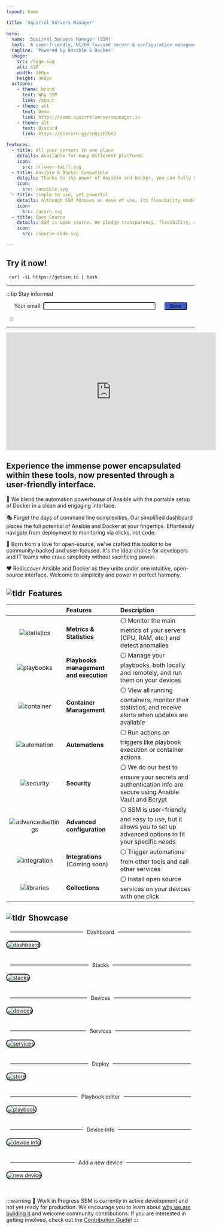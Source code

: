 ```yaml
---
layout: home

title: 'Squirrel Servers Manager'
   
hero:
  name: 'Squirrel Servers Manager (SSM)'
  text: 'A user-friendly, UI/UX focused server & configuration management tool'
  tagline: 'Powered by Ansible & Docker'
  image:
    src: /logo.svg
    alt: SSM
    width: 360px
    height: 360px
  actions:
    - theme: brand
      text: Why SSM
      link: /about
    - theme: alt
      text: Demo
      link: https://demo.squirrelserversmanager.io
    - theme: alt
      text: Discord
      link: https://discord.gg/cnQjsFCGKJ

features:
  - title: All your servers in one place
    details: Available for many different platforms
    icon:
      src: /flower-twirl.svg
  - title: Ansible & Docker Compatible
    details: Thanks to the power of Ansible and Docker, you can fully manage your servers, services, and configuration through SSM
    icon:
      src: /ansible.svg
  - title: Simple to use, yet powerful
    details: Although SSM focuses on ease of use, its flexibility enables you to create powerful and complex setups
    icon:
      src: /acorn.svg
  - title: Open Source
    details: SSM is open source. We pledge transparency, flexibility, and adaptability, allowing you to customize the software to your specific needs.
    icon:
      src: /source-code.svg

---
```


<style>
:root {
  --vp-home-hero-name-color: transparent;
  --vp-home-hero-name-background: -webkit-linear-gradient(90deg, #FF5D13, #F0DB4F);

  --vp-home-hero-image-background-image: linear-gradient(-45deg, #bd34fe 50%, #47caff 50%);
  --vp-home-hero-image-filter: blur(44px);
}

@media (min-width: 640px) {
  :root {
    --vp-home-hero-image-filter: blur(56px);
  }
}

@media (min-width: 960px) {
  :root {
    --vp-home-hero-image-filter: blur(68px);
  }
}
</style>

## Try it now!
```shell
 curl -sL https://getssm.io | bash 
```
--- 

:::tip Stay informed
<div style="text-align:center">
<form name="contact" netlify>
  <p>
    <label>Your email: <input type="email" name="email" style="background-color: white; border-radius: 0.3em; width: 300px"/></label>
    <button type="submit" style="margin-left: 20px; background-color: #3a5ccc; border-radius: 0.3em; width: 60px">Send</button>
  </p>
</form>
</div>

&nbsp;
:::

---

<div>
<iframe width="560" height="315" style="margin-left: auto; margin-right: auto" src="https://www.youtube.com/embed/zxWa21ypFCk?si=PXVOJZ31wwxLqUOv" title="YouTube video player" frameborder="0" allow="accelerometer; autoplay; clipboard-write; encrypted-media; gyroscope; picture-in-picture; web-share" referrerpolicy="strict-origin-when-cross-origin" allowfullscreen></iframe>
</div>

## Experience the immense power encapsulated within these tools, now presented through a user-friendly interface.

🔌 We blend the automation powerhouse of Ansible with the portable setup of Docker in a clean and engaging interface.

🎭 Forget the days of command line complexities. Our simplified dashboard places the full potential of Ansible and Docker at your fingertips. Effortlessly navigate from deployment to monitoring via clicks, not code.

🎯 Born from a love for open-source, we've crafted this toolkit to be community-backed and user-focused. It's the ideal choice for developers and IT teams who crave simplicity without sacrificing power.

❤️ Rediscover Ansible and Docker as they unite under one intuitive, open-source interface. Welcome to simplicity and power in perfect harmony.

## <span style="display: flex; align-items: center;"><img src="/home/overview.svg" alt="tldr" style="margin-right: 8px;" />Features</span>

|                                            | Features                               | Description                                                                                                                            |
|:------------------------------------------:|:---------------------------------------|:---------------------------------------------------------------------------------------------------------------------------------------|
| ![statistics](/home/statistics.svg)        | **Metrics & Statistics**               | :white_circle: Monitor the main metrics of your servers (CPU, RAM, etc.) and detect anomalies                                          |
| ![playbooks](/home/playback-speed-bold.svg)| **Playbooks management and execution** | :white_circle: Manage your playbooks, both locally and remotely, and run them on your devices                                          |
| ![container](/home/container.svg)          | **Container Management**               | :white_circle: View all running containers, monitor their statistics, and receive alerts when updates are available                    |
| ![automation](/home/ibm-event-automation.svg)| **Automations**                        | :white_circle: Run actions on triggers like playbook execution or container actions                                                    |
| ![security](/home/security.svg)            | **Security**                           | :white_circle: We do our best to ensure your secrets and authentication info are secure using Ansible Vault and Bcrypt                 |
| ![advancedsettings](/home/advanced-settings.svg)| **Advanced configuration**             | :white_circle: SSM is user-friendly and easy to use, but it allows you to set up advanced options to fit your specific needs           |
| ![integration](/home/integration-general.svg)| **Integrations** (Coming soon)         | :white_circle: Trigger automations from other tools and call other services                                                            |
| ![libraries](/home/library-filled.svg)     | **Collections**                        | :white_circle: Install open source services on your devices with one click                                                             |

## <span style="display: flex; align-items: center;"><img src="/about/square-star.svg" alt="tldr" style="margin-right: 8px;" />Showcase</span>

<div style="text-align: center; display: flex; align-items: center;">
  <hr style="flex: 1; border: none; height: 1px; background-color: black; margin: 0 10px;" />
  <span>Dashboard</span>
  <hr style="flex: 1; border: none; height: 1px; background-color: black; margin: 0 10px;" />
</div>

<img src="/home/dashboard.png" alt="dashboard" style="border-radius: 10px; border: 2px solid #000; margin-bottom: 35px; margin-top: 15px" />

<div style="text-align: center; display: flex; align-items: center;">
  <hr style="flex: 1; border: none; height: 1px; background-color: black; margin: 0 10px;" />
  <span>Stacks</span>
  <hr style="flex: 1; border: none; height: 1px; background-color: black; margin: 0 10px;" />
</div>

<img src="/home/stacks.png" alt="stacks" style="border-radius: 10px; border: 2px solid #000; margin-bottom: 35px; margin-top: 15px" />

<div style="text-align: center; display: flex; align-items: center;">
  <hr style="flex: 1; border: none; height: 1px; background-color: black; margin: 0 10px;" />
  <span>Devices</span>
  <hr style="flex: 1; border: none; height: 1px; background-color: black; margin: 0 10px;" />
</div>

<img src="/home/devices.png" alt="devices" style="border-radius: 10px; border: 2px solid #000; margin-bottom: 35px; margin-top: 15px" />

<div style="text-align: center; display: flex; align-items: center;">
  <hr style="flex: 1; border: none; height: 1px; background-color: black; margin: 0 10px;" />
  <span>Services</span>
  <hr style="flex: 1; border: none; height: 1px; background-color: black; margin: 0 10px;" />
</div>

<img src="/home/services.png" alt="services" style="border-radius: 10px; border: 2px solid #000; margin-bottom: 35px; margin-top: 15px" />

<div style="text-align: center; display: flex; align-items: center;">
  <hr style="flex: 1; border: none; height: 1px; background-color: black; margin: 0 10px;" />
  <span>Deploy</span>
  <hr style="flex: 1; border: none; height: 1px; background-color: black; margin: 0 10px;" />
</div>

<img src="/home/store.png" alt="store" style="border-radius: 10px; border: 2px solid #000; margin-bottom: 35px; margin-top: 15px" />

<div style="text-align: center; display: flex; align-items: center;">
  <hr style="flex: 1; border: none; height: 1px; background-color: black; margin: 0 10px;" />
  <span>Playbook editor</span>
  <hr style="flex: 1; border: none; height: 1px; background-color: black; margin: 0 10px;" />
</div>

<img src="/home/playbook.png" alt="playbook" style="border-radius: 10px; border: 2px solid #000; margin-bottom: 35px; margin-top: 15px" />

<div style="text-align: center; display: flex; align-items: center;">
  <hr style="flex: 1; border: none; height: 1px; background-color: black; margin: 0 10px;" />
  <span>Device Info</span>
  <hr style="flex: 1; border: none; height: 1px; background-color: black; margin: 0 10px;" />
</div>

<img src="/home/device-info.png" alt="device info" style="border-radius: 10px; border: 2px solid #000; margin-bottom: 35px; margin-top: 15px" />

<div style="text-align: center; display: flex; align-items: center;">
  <hr style="flex: 1; border: none; height: 1px; background-color: black; margin: 0 10px;" />
  <span>Add a new device</span>
  <hr style="flex: 1; border: none; height: 1px; background-color: black; margin: 0 10px;" />
</div>

<img src="/home/new-device.png" alt="new device" style="border-radius: 10px; border: 2px solid #000; margin-bottom: 35px; margin-top: 15px" />

:::warning 🚧 Work in Progress
SSM is currently in active development and not yet ready for production. We encourage you to learn about [why we are building it](/about.md) and welcome community contributions. If you are interested in getting involved, check out the [Contribution Guide](/contribute/)!
:::

